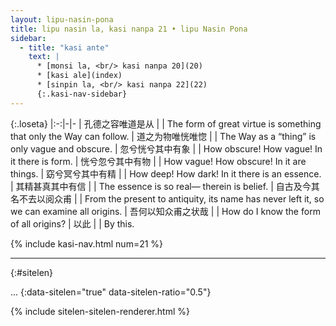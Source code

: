 ```yaml
---
layout: lipu-nasin-pona
title: lipu nasin la, kasi nanpa 21 • lipu Nasin Pona
sidebar:
  - title: "kasi ante"
    text: |
      * [monsi la, <br/> kasi nanpa 20](20)
      * [kasi ale](index)
      * [sinpin la, <br/> kasi nanpa 22](22)
      {:.kasi-nav-sidebar}
---
```


{:.loseta}
|:-:|-|-
| 孔德之容<wbr/>唯道是从 |  | The form of great virtue is something that only the Way can follow.
| 道之为物<wbr/>唯恍唯惚 |  | The Way as a “thing” is only vague and obscure.
| 忽兮恍兮<wbr/>其中有象 |  | How obscure! How vague! In it there is form.
| 恍兮忽兮<wbr/>其中有物 |  | How vague! How obscure! In it are things.
| 窈兮冥兮<wbr/>其中有精 |  | How deep! How dark! In it there is an essence.
| 其精甚真<wbr/>其中有信 |  | The essence is so real— therein is belief.
| 自古及今<wbr/>其名不去<wbr/>以阅众甫 |  | From the present to antiquity, its name has never left it, so we can examine all origins.
| 吾何以知众甫之状哉 |  | How do I know the form of all origins?
| 以此 |  | By this.

{% include kasi-nav.html num=21 %}

-------
{:#sitelen}

...
{:data-sitelen="true" data-sitelen-ratio="0.5"}

{% include sitelen-sitelen-renderer.html %}
